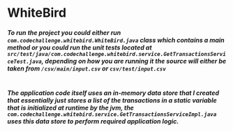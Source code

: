 # WhiteBird

##### To run the project you could either run `com.codechallenge.whitebird.WhiteBird.java` class which contains a main method or you could run the unit tests located at `src/test/java/com.codechallenge.whitebird.service.GetTransactionsServiceTest.java`, depending on how you are running it the source will either be taken from `/csv/main/input.csv` or `csv/test/input.csv`

# 

##### The application code itself uses an in-memory data store that I created that essentially just stores a list of the transactions in a static variable that is initialized at runtime by the jvm, the `com.codechallenge.whitebird.service.GetTransactionsServiceImpl.java` uses this data store to perform required application logic. 